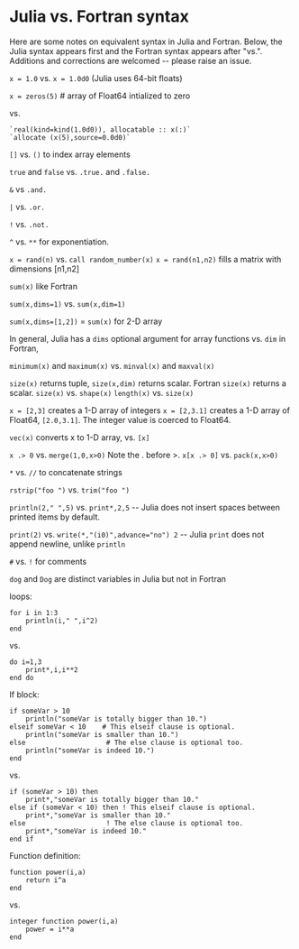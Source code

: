 # Julia vs. Fortran syntax

Here are some notes on equivalent syntax in Julia and Fortran. Below, the Julia syntax appears first and the Fortran syntax appears after "vs.". Additions and corrections are welcomed -- please raise an issue.

`x = 1.0` vs. `x = 1.0d0` (Julia uses 64-bit floats)

`x = zeros(5)` # array of Float64 intialized to zero 

vs.

    `real(kind=kind(1.0d0)), allocatable :: x(:)`
    `allocate (x(5),source=0.0d0)`

`[]` vs. `()` to index array elements

`true` and `false` vs. `.true.` and `.false.`

`&` vs `.and.`

`|` vs. `.or.`

`!` vs. `.not.`

`^` vs. `**` for exponentiation.

`x = rand(n)` vs. `call random_number(x)`
`x = rand(n1,n2)` fills a matrix with dimensions [n1,n2]

`sum(x)` like Fortran

`sum(x,dims=1)` vs. `sum(x,dim=1)`

`sum(x,dims=[1,2])` = `sum(x)` for 2-D array

In general, Julia has a `dims` optional argument for array functions vs. `dim` in Fortran,

`minimum(x)` and `maximum(x)` vs. `minval(x)` and `maxval(x)`

`size(x)` returns tuple, `size(x,dim)` returns scalar. Fortran `size(x)` returns a scalar. 
`size(x)` vs. `shape(x)`
`length(x)` vs. `size(x)`

`x = [2,3]` creates a 1-D array of integers 
`x = [2,3.1]` creates a 1-D array of Float64, `[2.0,3.1]`. The integer value is coerced to Float64.

`vec(x)` converts x to 1-D array, vs. `[x]`

`x .> 0` vs. `merge(1,0,x>0)`    Note the . before >.
`x[x .> 0]` vs. `pack(x,x>0)`

`*` vs. `//` to concatenate strings

`rstrip("foo ")` vs. `trim("foo ")`

`println(2," ",5)` vs. `print*,2,5` -- Julia does not insert spaces between printed items by default.

`print(2)` vs. `write(*,"(i0)",advance="no") 2` -- Julia `print` does not append newline, unlike `println`
 
`#` vs. `!` for comments

`dog` and `Dog` are distinct variables in Julia but not in Fortran

loops:

    for i in 1:3
        println(i," ",i^2)
    end

vs.

    do i=1,3
        print*,i,i**2
    end do
    
If block:

    if someVar > 10
        println("someVar is totally bigger than 10.")
    elseif someVar < 10    # This elseif clause is optional.
        println("someVar is smaller than 10.")
    else                    # The else clause is optional too.
        println("someVar is indeed 10.")
    end
    
vs.

    if (someVar > 10) then
        print*,"someVar is totally bigger than 10."
    else if (someVar < 10) then ! This elseif clause is optional.
        print*,"someVar is smaller than 10."
    else                    ! The else clause is optional too.
        print*,"someVar is indeed 10."
    end if
    
Function definition:

    function power(i,a)
        return i^a
    end

vs.

    integer function power(i,a)
        power = i**a
    end

